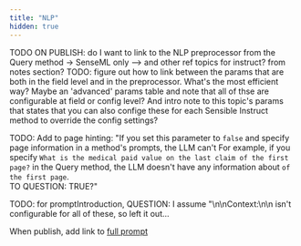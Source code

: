 ```yaml
---
title: "NLP"
hidden: true
---
```


TODO ON PUBLISH: do I want to link to the NLP preprocessor from the Query method -> SenseML only --> and other ref topics for instruct? from notes section? TODO: figure out how to link between the params that are both in the field level and in the preprocessor. What's the most efficient way? Maybe an 'advanced' params table and note that all of thse are configurable at field or config level? And intro note to this topic's params that states that you can also confige these for each Sensible Instruct method to override the config settings?





TODO: Add to page hinting: "If you set this parameter to `false` and specify page information in a method's prompts, the LLM can't  For example, if you specify `What is the medical paid value on the last claim of the first page?`  in the Query method, the LLM doesn't have any information about `of the first page`.<br/>TO QUESTION: TRUE?"



TODO: for promptIntroduction, QUESTION: I assume "\n\nContext:\n\n isn't configurable for all of these, so left it out...<br/>

When publish, add link to  [full prompt](doc:prompt) 


